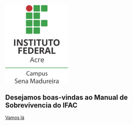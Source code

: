 <!-- _coverpage.md-->

<!-- ![logo](_media/icon.svg) -->
<img src="imagens/logo.png" width="200px" height="250px"  alt="Logomarcas — IFAC Instituto Federal do Acre"/><br>

 <h2 id="textoBoas">Desejamos boas-vindas ao Manual de Sobrevivencia do IFAC</h2>


[Vamos lá](paginas/apresentacao.md)

